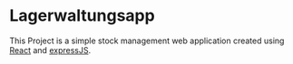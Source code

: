 # Lagerwaltungsapp

This Project is a simple stock management web application created using [React](https://github.com/facebook/react) and [expressJS](https://github.com/expressjs/express).